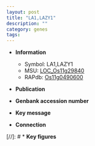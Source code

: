 ```yaml
---
layout: post
title: "LA1,LAZY1"
description: ""
category: genes
tags: 
---
```


* **Information**  
    + Symbol: LA1,LAZY1  
    + MSU: [LOC_Os11g29840](http://rice.uga.edu/cgi-bin/ORF_infopage.cgi?orf=LOC_Os11g29840)  
    + RAPdb: [Os11g0490600](http://rapdb.dna.affrc.go.jp/viewer/gbrowse_details/irgsp1?name=Os11g0490600)  

* **Publication**  

* **Genbank accession number**  

* **Key message**  

* **Connection**  

[//]: # * **Key figures**  


